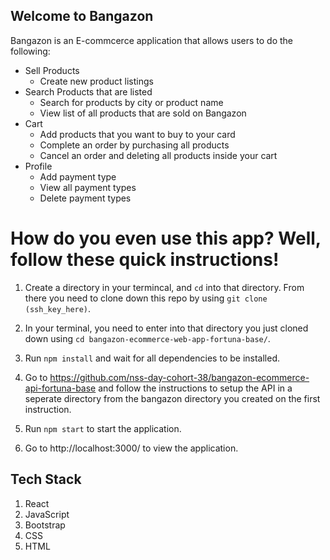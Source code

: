 ## Welcome to Bangazon

Bangazon is an E-commcerce application that allows users to do the following:

- Sell Products
    - Create new product listings
- Search Products that are listed
    - Search for products by city or product name
    - View list of all products that are sold on Bangazon
- Cart
    - Add products that you want to buy to your card
    - Complete an order by purchasing all products
    - Cancel an order and deleting all products inside your cart
- Profile
    - Add payment type
    - View all payment types
    - Delete payment types


# How do you even use this app? Well, follow these quick instructions!

1. Create a directory in your termincal, and `cd` into that directory. From there you need to clone down this repo by using `git clone (ssh_key_here)`.

1. In your terminal, you need to enter into that directory you just cloned down using `cd bangazon-ecommerce-web-app-fortuna-base/`.

1. Run `npm install` and wait for all dependencies to be installed.

1. Go to https://github.com/nss-day-cohort-38/bangazon-ecommerce-api-fortuna-base and follow the instructions to setup the API in a seperate directory from the bangazon directory you created on the first instruction.

1. Run `npm start` to start the application.

1. Go to http://localhost:3000/ to view the application.

## Tech Stack
1. React
1. JavaScript
1. Bootstrap
1. CSS
1. HTML
